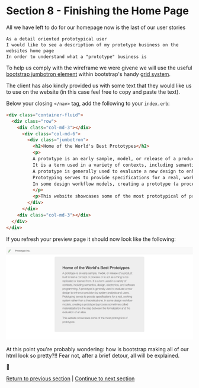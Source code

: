 Section 8 - Finishing the Home Page
==================================

All we have left to do for our homepage now is the last of our user stories

```
As a detail oriented prototypical user
I would like to see a description of my prototype business on the websites home page
In order to understand what a "prototype" business is
```

To help us comply with the wireframe we were givene we will use the useful [bootstrap jumbotron element](https://getbootstrap.com/components/#jumbotron) within bootstrap's handy [grid system](https://getbootstrap.com/css/#grid).

The client has also kindly provided us with some text that they would like us to use on the website (in this case feel free to copy and paste the text). 

Below your closing `</nav>` tag, add the following to your `index.erb`:

```html
<div class="container-fluid">
  <div class="row">
    <div class="col-md-3"></div>
      <div class="col-md-6">
        <div class="jumbotron">
          <h2>Home of the World's Best Prototypes</h2>
          <p>
          A prototype is an early sample, model, or release of a product built to test a concept or process or to act as a thing to be replicated or learned from.
          It is a term used in a variety of contexts, including semantics, design, electronics, and software programming.
          A prototype is generally used to evaluate a new design to enhance precision by system analysts and users. 
          Prototyping serves to provide specifications for a real, working system rather than a theoretical one. 
          In some design workflow models, creating a prototype (a process sometimes called materialization) is the step between the formalization and the evaluation of an idea.
          </p>
          <p>This website showcases some of the most prototypical of prototypes.</p>
        </div>
      </div>
    <div class="col-md-3"></div>
  </div>
</div>
```

If you refresh your preview page it should now look like the following:

![base homepage](../images/baseHomepage.png)

At this point you're probably wondering: how is bootstrap making all of our html look so pretty?!! Fear not, after a brief detour, all will be explained.

:twisted_rightwards_arrows:

[Return to previous section](../tasks/task3.md) | [Continue to next section](../courseSections/section9.md)

